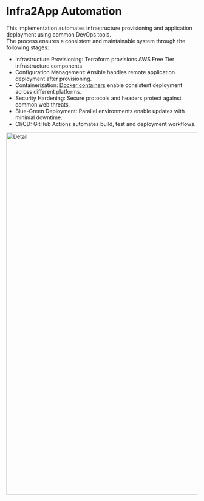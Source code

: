 # Infra2App Automation
 
This implementation automates infrastructure provisioning and application deployment using common DevOps tools.  
The process ensures a consistent and maintainable system through the following stages:  
* Infrastructure Provisioning: Terraform provisions AWS Free Tier infrastructure components.
* Configuration Management: Ansible handles remote application deployment after provisioning.
* Containerization: [Docker containers](https://github.com/LamSut/ContainYourself) enable consistent deployment across different platforms.
* Security Hardening: Secure protocols and headers protect against common web threats.
* Blue-Green Deployment: Parallel environments enable updates with minimal downtime.
* CI/CD: GitHub Actions automates build, test and deployment workflows.

<img width="952" height="952" alt="Detail" src="https://github.com/user-attachments/assets/ec695fe3-36b9-4c10-9230-7e4337de9599" />
